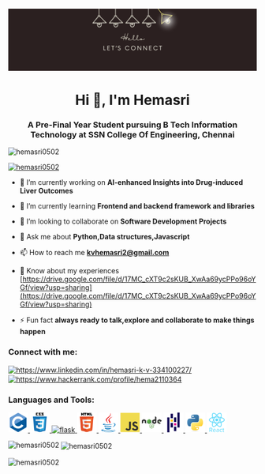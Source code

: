 [![MasterHead](logo.png)](logo.png)
<h1 align="center">Hi 👋, I'm Hemasri</h1>
<h3 align="center">A Pre-Final Year Student pursuing B Tech Information Technology at SSN College Of Engineering, Chennai</h3>

<p align="left"> <img src="https://komarev.com/ghpvc/?username=hemasri0502&label=Profile%20views&color=0e75b6&style=flat" alt="hemasri0502" /> </p>

<p align="left"> <a href="https://github.com/ryo-ma/github-profile-trophy"><img src="https://github-profile-trophy.vercel.app/?username=hemasri0502" alt="hemasri0502" /></a> </p>

- 🔭 I’m currently working on **AI-enhanced Insights into Drug-induced Liver Outcomes**

- 🌱 I’m currently learning **Frontend and backend framework and libraries**

- 👯 I’m looking to collaborate on **Software Development Projects**

- 💬 Ask me about **Python,Data structures,Javascript**

- 📫 How to reach me **kvhemasri2@gmail.com**

- 📄 Know about my experiences [https://drive.google.com/file/d/17MC_cXT9c2sKUB_XwAa69ycPPo96oYGf/view?usp=sharing](https://drive.google.com/file/d/17MC_cXT9c2sKUB_XwAa69ycPPo96oYGf/view?usp=sharing)

- ⚡ Fun fact **always ready to talk,explore and collaborate to make things happen**

<h3 align="left">Connect with me:</h3>
<p align="left">
<a href="https://linkedin.com/in/https://www.linkedin.com/in/hemasri-k-v-334100227/" target="blank"><img align="center" src="https://raw.githubusercontent.com/rahuldkjain/github-profile-readme-generator/master/src/images/icons/Social/linked-in-alt.svg" alt="https://www.linkedin.com/in/hemasri-k-v-334100227/" height="30" width="40" /></a>
<a href="https://www.hackerrank.com/https://www.hackerrank.com/profile/hema2110364" target="blank"><img align="center" src="https://raw.githubusercontent.com/rahuldkjain/github-profile-readme-generator/master/src/images/icons/Social/hackerrank.svg" alt="https://www.hackerrank.com/profile/hema2110364" height="30" width="40" /></a>
</p>

<h3 align="left">Languages and Tools:</h3>
<p align="left"> <a href="https://www.cprogramming.com/" target="_blank" rel="noreferrer"> <img src="https://raw.githubusercontent.com/devicons/devicon/master/icons/c/c-original.svg" alt="c" width="40" height="40"/> </a> <a href="https://www.w3schools.com/css/" target="_blank" rel="noreferrer"> <img src="https://raw.githubusercontent.com/devicons/devicon/master/icons/css3/css3-original-wordmark.svg" alt="css3" width="40" height="40"/> </a> <a href="https://flask.palletsprojects.com/" target="_blank" rel="noreferrer"> <img src="https://www.vectorlogo.zone/logos/pocoo_flask/pocoo_flask-icon.svg" alt="flask" width="40" height="40"/> </a> <a href="https://www.w3.org/html/" target="_blank" rel="noreferrer"> <img src="https://raw.githubusercontent.com/devicons/devicon/master/icons/html5/html5-original-wordmark.svg" alt="html5" width="40" height="40"/> </a> <a href="https://www.java.com" target="_blank" rel="noreferrer"> <img src="https://raw.githubusercontent.com/devicons/devicon/master/icons/java/java-original.svg" alt="java" width="40" height="40"/> </a> <a href="https://developer.mozilla.org/en-US/docs/Web/JavaScript" target="_blank" rel="noreferrer"> <img src="https://raw.githubusercontent.com/devicons/devicon/master/icons/javascript/javascript-original.svg" alt="javascript" width="40" height="40"/> </a> <a href="https://nodejs.org" target="_blank" rel="noreferrer"> <img src="https://raw.githubusercontent.com/devicons/devicon/master/icons/nodejs/nodejs-original-wordmark.svg" alt="nodejs" width="40" height="40"/> </a> <a href="https://pandas.pydata.org/" target="_blank" rel="noreferrer"> <img src="https://raw.githubusercontent.com/devicons/devicon/2ae2a900d2f041da66e950e4d48052658d850630/icons/pandas/pandas-original.svg" alt="pandas" width="40" height="40"/> </a> <a href="https://www.python.org" target="_blank" rel="noreferrer"> <img src="https://raw.githubusercontent.com/devicons/devicon/master/icons/python/python-original.svg" alt="python" width="40" height="40"/> </a> <a href="https://reactjs.org/" target="_blank" rel="noreferrer"> <img src="https://raw.githubusercontent.com/devicons/devicon/master/icons/react/react-original-wordmark.svg" alt="react" width="40" height="40"/> </a> </p>

<p><img align="left" src="https://github-readme-stats.vercel.app/api/top-langs?username=hemasri0502&show_icons=true&locale=en&layout=compact" alt="hemasri0502" /></p>

<p>&nbsp;<img align="center" src="https://github-readme-stats.vercel.app/api?username=hemasri0502&show_icons=true&locale=en" alt="hemasri0502" /></p>

<p><img align="center" src="https://github-readme-streak-stats.herokuapp.com/?user=hemasri0502&" alt="hemasri0502" /></p>
